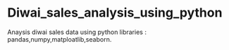 # Diwai_sales_analysis_using_python
Anaysis diwai sales data using python libraries : pandas,numpy,matploatlib,seaborn.

